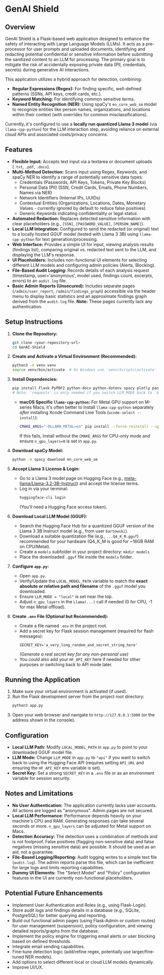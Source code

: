# GenAI Shield

## Overview

GenAI Shield is a Flask-based web application designed to enhance the safety of interacting with Large Language Models (LLMs). It acts as a pre-processor for user prompts and uploaded documents, identifying and redacting potential confidential or sensitive information before submitting the sanitized content to an LLM for processing. The primary goal is to mitigate the risk of accidentally exposing private data (PII, credentials, secrets) during generative AI interactions.

This application utilizes a hybrid approach for detection, combining:
*   **Regular Expressions (Regex):** For finding specific, well-defined patterns (SSNs, API keys, credit cards, etc.).
*   **Keyword Matching:** For identifying common sensitive terms.
*   **Named Entity Recognition (NER):** Using spaCy's `en_core_web_sm` model to recognize entities like person names, organizations, and locations within their context (with overrides for common misclassifications).

Currently, it's configured to use a **locally run quantized Llama 3 model** (via `llama-cpp-python`) for the LLM interaction step, avoiding reliance on external cloud APIs and associated costs/privacy concerns.

## Features

*   **Flexible Input:** Accepts text input via a textarea or document uploads (`.txt`, `.pdf`, `.docx`).
*   **Multi-Method Detection:** Scans input using Regex, Keywords, and spaCy NER to identify a range of potentially sensitive data types:
    *   Credentials (Passwords, API Keys, Tokens, Private Key Blocks)
    *   Personal Data (PII) (SSN, Credit Cards, Emails, Phone Numbers, Names via NER)
    *   Network Identifiers (Internal IPs, UUIDs)
    *   Contextual Entities (Organizations, Locations, Dates, Monetary Values - currently ignored by default to reduce false positives)
    *   Generic Keywords indicating confidentiality or legal status.
*   **Automated Redaction:** Replaces detected sensitive information with clear placeholders (e.g., `[SSN]`, `[PASSWORD_VALUE]`, `[PERSON_NAME]`).
*   **Local LLM Integration:** Configured to send the redacted (or original) text to a locally hosted GGUF model (tested with Llama 3 3B) using `llama-cpp-python` for text generation/processing.
*   **Web Interface:** Provides a simple UI for input, viewing analysis results (findings list), comparing original vs. redacted text sent to the LLM, and displaying the LLM's response.
*   **UI Placeholders:** Includes non-functional UI elements for selecting different LLM models and configuring admin policies (Alerts, Blocking).
*   **File-Based Audit Logging:** Records details of each analysis request (timestamp, user='anonymous', model used, findings count, excerpts, errors) to an `audit.log` file.
*   **Basic Admin Reports (Unsecured):** Includes separate pages (`/admin/user_report`, `/admin/findings_graph`) accessible via the header menu to display basic statistics and an approximate findings graph derived from the `audit.log` file. **Note:** These pages currently lack any authentication.

## Setup Instructions

1.  **Clone the Repository:**
    ```bash
    git clone <your-repository-url>
    cd GenAI-Shield
    ```

2.  **Create and Activate a Virtual Environment (Recommended):**
    ```bash
    python3 -m venv venv
    source venv/bin/activate  # On Windows use `venv\Scripts\activate`
    ```

3.  **Install Dependencies:**
    ```bash
    pip install Flask PyPDF2 python-docx python-dotenv spacy plotly pandas llama-cpp-python huggingface_hub requests
    # Note: 'requests' is only needed if you switch LLM_MODE back to 'api'
    ```
    *   **macOS Specific `llama-cpp-python`:** For Metal GPU support on M-series Macs, it's often better to install `llama-cpp-python` separately *after* installing Xcode Command Line Tools (`xcode-select --install`):
        ```bash
        CMAKE_ARGS="-DLLAMA_METAL=on" pip install --force-reinstall --upgrade --no-cache-dir llama-cpp-python
        ```
        If this fails, install without the `CMAKE_ARGS` for CPU-only mode and ensure `n_gpu_layers=0` is set in `app.py`.

4.  **Download spaCy Model:**
    ```bash
    python -m spacy download en_core_web_sm
    ```

5.  **Accept Llama 3 License & Login:**
    *   Go to a Llama 3 model page on Hugging Face (e.g., [meta-llama/Llama-3.2-3B-Instruct](https://huggingface.co/meta-llama/Llama-3.2-3B-Instruct)) and accept the license terms.
    *   Log in via your terminal:
        ```bash
        huggingface-cli login
        ```
        (You'll need a Hugging Face access token).

6.  **Download Local LLM Model (GGUF):**
    *   Search the Hugging Face Hub for a quantized GGUF version of the Llama 3 3B Instruct model (e.g., from user `bartowski`).
    *   Download a suitable quantization file (e.g., `...Q4_K_M.gguf`) recommended for your hardware (Q4_K_M is good for ~16GB RAM on CPU/Metal).
    *   Create a `models` subfolder in your project directory: `mkdir models`
    *   Place the downloaded `.gguf` file inside the `models` folder.

7.  **Configure `app.py`:**
    *   Open `app.py`.
    *   Verify/Update the `LOCAL_MODEL_PATH` variable to match the **exact absolute or relative path and filename** of the `.gguf` model you downloaded.
    *   Ensure `LLM_MODE = "local"` is set near the top.
    *   Adjust `n_gpu_layers` in the `Llama(...)` call if needed (0 for CPU, -1 for max Metal offload).

8.  **Create `.env` File (Optional but Recommended):**
    *   Create a file named `.env` in the project root.
    *   Add a secret key for Flask session management (required for flash messages):
        ```dotenv
        SECRET_KEY='a_very_long_random_and_secret_string_here'
        ```
        *(Generate a real secret key for any non-personal use)*
    *   You *could* also add your `HF_API_KEY` here if needed for other purposes or switching back to API mode later.

## Running the Application

1.  Make sure your virtual environment is activated (if used).
2.  Run the Flask development server from the project root directory:
    ```bash
    python3 app.py
    ```
3.  Open your web browser and navigate to `http://127.0.0.1:5000` (or the address shown in the console).

## Configuration

*   **Local LLM Path:** Modify `LOCAL_MODEL_PATH` in `app.py` to point to your downloaded GGUF model file.
*   **LLM Mode:** Change `LLM_MODE` in `app.py` to `"api"` if you want to switch back to using the Hugging Face API (requires setting `API_URL` and ensuring the `HF_API_KEY` env variable is set).
*   **Secret Key:** Set a strong `SECRET_KEY` in a `.env` file or as an environment variable for session security.

## Notes and Limitations

*   **No User Authentication:** The application currently lacks user accounts. All actions are logged as "anonymous". Admin pages are not secured.
*   **Local LLM Performance:** Performance depends heavily on your machine's CPU and RAM. Generating responses can take several seconds or more. `n_gpu_layers` can be adjusted for Metal support on Macs.
*   **Detection Accuracy:** The detection uses a combination of methods and is not foolproof. False positives (flagging non-sensitive data) and false negatives (missing sensitive data) are possible. It should be used as an aid, not a guarantee.
*   **File-Based Logging/Reporting:** Audit logging writes to a simple text file (`audit.log`). The admin reports parse this file, which can be inefficient for large logs and limits reporting capabilities.
*   **Dummy UI Elements:** The "Select Model" and "Policy" configuration features in the UI are currently non-functional placeholders.

## Potential Future Enhancements

*   Implement User Authentication and Roles (e.g., using Flask-Login).
*   Store audit logs and findings details in a database (e.g., SQLite, PostgreSQL) for better querying and reporting.
*   Build out functional admin pages (using Flask-Admin or custom routes) for user management (suspension), policy configuration, and viewing detailed reports/graphs from the database.
*   Implement the policy engine for triggering email alerts or user blocking based on defined thresholds.
*   Integrate email sending capabilities.
*   Fine-tune detection logic (add/refine regex, potentially use larger/fine-tuned NER models).
*   Add options to select different local or cloud LLM models dynamically.
*   Improve UI/UX.
